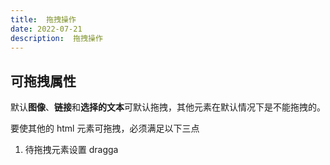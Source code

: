 ```yaml
---
title:  拖拽操作
date: 2022-07-21
description:  拖拽操作
---
```



## 可拖拽属性

默认**图像**、**链接**和**选择的文本**可默认拖拽，其他元素在默认情况下是不能拖拽的。

要使其他的 html 元素可拖拽，必须满足以下三点

1. 待拖拽元素设置 dragga
